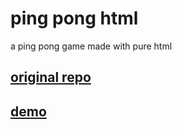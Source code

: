 # ping pong html

a ping pong game made with pure html

## [original repo](https://github.com/daenylio/pingpong)


## [demo](https://ping-lil-pong.herokuapp.com/)